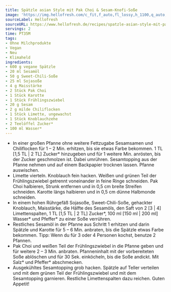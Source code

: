 ```yaml
---
title: Spätzle asian Style mit Pak Choi & Sesam-Knofi-Soße
image: 'https://img.hellofresh.com/c_fit,f_auto,fl_lossy,h_1100,q_auto,w_2600/hellofresh_s3/image/spatzle-asian-style-mit-pak-choi-sesam-knofi-sosze-b743229a.jpg'
sourceLabel: Hellofresh
sourceURL: https://www.hellofresh.de/recipes/spatzle-asian-style-mit-pak-choi-sesam-knofi-sosze-630cb73f19875beaf10fd4cc
servings: 2
time: PT35M
tags:
- Ohne Milchprodukte
- Vegan
- Neu
- Klimaheld
ingredients:
- 600 g vegane Spätzle
- 20 ml Sesamöl
- 50 g Sweet-Chili-Soße
- 25 ml Sojasoße
- 4 g Maisstärke
- 2 Stück Pak Choi
- 1 Stück Karotte
- 1 Stück Frühlingszwiebel
- 20 g Sesam
- 2 g milde Chiliflocken
- 1 Stück Limette, ungewachst
- 1 Stück Knoblauchzehe
- 2 Teelöffel Zucker*
- 100 ml Wasser*
---
```


- In einer großen Pfanne ohne weitere Fettzugabe Sesamsamen und Chiliflocken für 1 – 2 Min. erhitzen, bis sie etwas Farbe bekommen. 1 TL [1,5 TL | 2 TL] Zucker\* hinzugeben und für 1 weitere Min. anrösten, bis der Zucker geschmolzen ist. Dabei umrühren. Sesamtopping aus der Pfanne nehmen und auf einem Backpapier trocknen lassen. Pfanne auswischen.
- Limette vierteln. Knoblauch fein hacken. Weißen und grünen Teil der Frühlingszwiebel getrennt voneinander in feine Ringe schneiden.  Pak Choi halbieren, Strunk entfernen und in 0,5 cm breite Streifen schneiden. Karotte längs halbieren und in 0,5 cm dünne Halbmonde schneiden.
- In einem hohen Rührgefäß Sojasoße, Sweet-Chili-Soße, gehackter Knoblauch, Maisstärke, die Hälfte des Sesamöls, den Saft von 2 [3 | 4] Limettenspalten, 1 TL [1,5 TL | 2 TL] Zucker\*, 100 ml [150 ml | 200 ml] Wasser\* und Pfeffer\* zu einer Soße verrühren.
- Restliches Sesamöl in der Pfanne aus Schritt 1 erhitzen und darin Spätzle und Karotte für 5 – 6 Min. anbraten, bis die Spätzle etwas Farbe bekommen.  Tipp: Wenn du für 3 oder 4 Personen kochst, benutze 2 Pfannen.
- Pak Choi und weißen Teil der Frühlingszwiebel in die Pfanne geben und für weitere 2 – 3 Min. anbraten. Pfanneninhalt mit der vorbereiteten Soße ablöschen und für 30 Sek. einköcheln, bis die Soße andickt.  Mit Salz\* und Pfeffer\* abschmecken.
- Ausgekühltes Sesamtopping grob hacken. Spätzle auf Teller verteilen und mit dem grünen Teil der Frühlingszwiebel und mit dem Sesamtopping garnieren. Restliche Limettenspalten dazu reichen. Guten Appetit!
